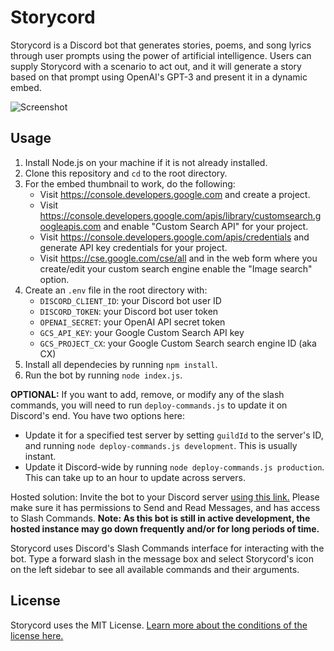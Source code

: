 # Storycord
Storycord is a Discord bot that generates stories, poems, and song lyrics through user prompts using the power of artificial intelligence. Users can supply Storycord with a scenario to act out, and it will generate a story based on that prompt using OpenAI's GPT-3 and present it in a dynamic embed.

![Screenshot](https://i.imgur.com/d61zAjp.png)

## Usage
1. Install Node.js on your machine if it is not already installed.
2. Clone this repository and `cd` to the root directory.
3. For the embed thumbnail to work, do the following:
   - Visit https://console.developers.google.com and create a project.
   - Visit https://console.developers.google.com/apis/library/customsearch.googleapis.com and enable "Custom Search API" for your project.
   - Visit https://console.developers.google.com/apis/credentials and generate API key credentials for your project.
   - Visit https://cse.google.com/cse/all and in the web form where you create/edit your custom search engine enable the "Image search" option.
4. Create an `.env` file in the root directory with:
   - `DISCORD_CLIENT_ID`: your Discord bot user ID
   - `DISCORD_TOKEN`: your Discord bot user token
   - `OPENAI_SECRET`: your OpenAI API secret token
   - `GCS_API_KEY`: your Google Custom Search API key
   - `GCS_PROJECT_CX`: your Google Custom Search search engine ID (aka CX)
5. Install all dependecies by running `npm install`.
6. Run the bot by running `node index.js`.

**OPTIONAL:** If you want to add, remove, or modify any of the slash commands, you will need to run `deploy-commands.js` to update it on Discord's end. You have two options here:
- Update it for a specified test server by setting `guildId` to the server's ID, and running `node deploy-commands.js development`. This is usually instant.
- Update it Discord-wide by running `node deploy-commands.js production`. This can take up to an hour to update across servers.

Hosted solution: Invite the bot to your Discord server [using this link.](https://discord.com/api/oauth2/authorize?client_id=947624885088301077&permissions=2147551296&scope=applications.commands%20bot) Please make sure it has permissions to Send and Read Messages, and has access to Slash Commands. **Note: As this bot is still in active development, the hosted instance may go down frequently and/or for long periods of time.**

Storycord uses Discord's Slash Commands interface for interacting with the bot. Type a forward slash in the message box and select Storycord's icon on the left sidebar to see all available commands and their arguments.

## License
Storycord uses the MIT License. [Learn  more about the conditions of the license here.](https://github.com/aspensykes/storycord/blob/main/LICENSE)
